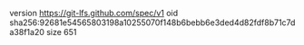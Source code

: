 version https://git-lfs.github.com/spec/v1
oid sha256:92681e54565803198a10255070f148b6bebb6e3ded4d82fdf8b71c7da38f1a20
size 651
